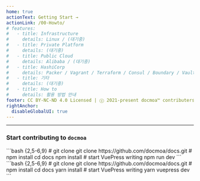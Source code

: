 ```yaml
---
home: true
actionText: Getting Start →
actionLink: /00-Howto/
# features:
#   - title: Infrastructure
#     details: Linux / (대기중)
#   - title: Private Platform
#     details: (대기중)
#   - title: Public Cloud
#     details: Alibaba / (대기중)
#   - title: HashiCorp
#     details: Packer / Vagrant / Terraform / Consul / Boundary / Vault / Nomad / Waypoint
#   - title: 기타
#     details: (대기중)
#   - title: How to
#     details: 활용 방법 안내
footer: CC BY-NC-ND 4.0 Licensed | ⓒ 2021-present docmoa™ contributers all rights reserved.
rightAnchor:
  disableGlobalUI: true
---
```


<RecentArticlesHome/>

---

### Start contributing to `docmoa`

<code-group>
<code-block title="NPM">
```bash {2,5-6,9}
# git clone
git clone https://github.com/docmoa/docs.git
# npm install
cd docs
npm install
# start VuePress writing
npm run dev
```
</code-block>

<code-block title="YARN">
```bash {2,5-6,9}
# git clone
git clone https://github.com/docmoa/docs.git
# npm install
cd docs
yarn install
# start VuePress writing
yarn vuepress dev
```
</code-block>
</code-group>
